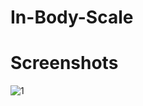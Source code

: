 # In-Body-Scale

# Screenshots

![1](https://user-images.githubusercontent.com/62884380/141794393-a50f9dc8-22a2-43ef-be43-46f8c24710a6.PNG)
